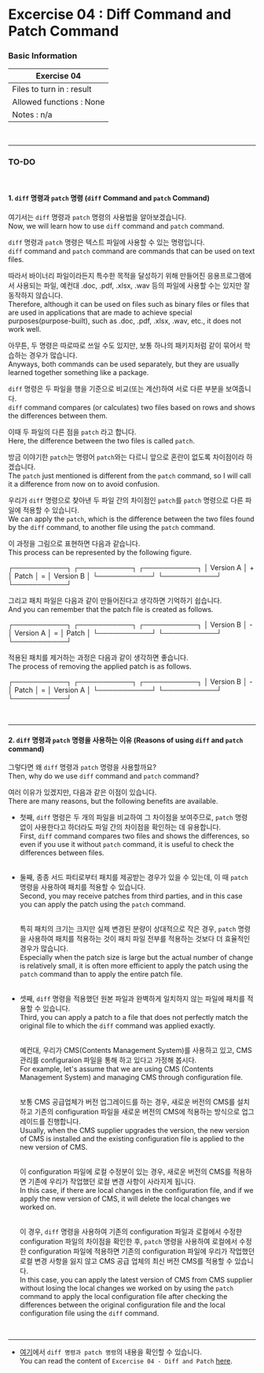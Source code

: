 # Excercise 04 : Diff Command and Patch Command

### Basic Information

| Exercise 04                    |
|--------------------------------|
| Files to turn in : result					 |
| Allowed functions : None				   |
| Notes : n/a							             |

<br>

---
### TO-DO

<br>

#### 1. `diff` 명령과 `patch` 명령 (`diff` Command and `patch` Command)

여기서는 `diff` 명령과 `patch` 명령의 사용법을 알아보겠습니다.<br>
Now, we will learn how to use `diff` command and `patch` command.

`diff` 명령과 `patch` 명령은 텍스트 파일에 사용할 수 있는 명령입니다.<br>
`diff` command and `patch` command are commands that can be used on text files.<br>

따라서 바이너리 파일이라든지 특수한 목적을 달성하기 위해 만들어진 응용프로그램에서 사용되는 파일, 예컨대 .doc, .pdf, .xlsx, .wav 등의 파일에 사용할 수는 있지만 잘 동작하지 않습니다.<br>
Therefore, although it can be used on files such as binary files or files that are used in applications that are made to achieve special purposes(purpose-built), such as .doc, .pdf, .xlsx, .wav, etc., it does not work well.

아무튼, 두 명령은 따로따로 쓰일 수도 있지만, 보통 하나의 패키지처럼 같이 묶어서 학습하는 경우가 많습니다.<br>
Anyways, both commands can be used separately, but they are usually learned together something like a package.<br>

`diff` 명령은 두 파일을 행을 기준으로 비교(또는 계산)하여 서로 다른 부분을 보여줍니다.<br>
`diff` command compares (or calculates) two files based on rows and shows the differences between them.<br>

이때 두 파일의 다른 점을 `patch` 라고 합니다.<br>
Here, the difference between the two files is called `patch`.<br>

방금 이야기한 `patch`는 명령어 `patch`와는 다르니 앞으로 혼란이 없도록 차이점이라 하겠습니다.<br>
The `patch` just mentioned is different from the `patch` command, so I will call it a difference from now on to avoid confusion.<br>

우리가 `diff` 명령으로 찾아낸 두 파일 간의 차이점인 `patch`를 `patch` 명령으로 다른 파일에 적용할 수 있습니다.<br>
We can apply the `patch`, which is the difference between the two files found by the `diff` command, to another file using the `patch` command.<br>

이 과정을 그림으로 표현하면 다음과 같습니다.<br>
This process can be represented by the following figure.<br>

┌───────────┐   ┌───────────┐   ┌───────────┐
│ Version A │ + │   Patch   │ = │ Version B │
└───────────┘   └───────────┘   └───────────┘

그리고 패치 파일은 다음과 같이 만들어진다고 생각하면 기억하기 쉽습니다.<br>
And you can remember that the patch file is created as follows.<br>

┌───────────┐   ┌───────────┐   ┌───────────┐
│ Version B │ - │ Version A │ = │   Patch   │
└───────────┘   └───────────┘   └───────────┘

적용된 패치를 제거하는 과정은 다음과 같이 생각하면 좋습니다.<br>
The process of removing the applied patch is as follows.<br>

┌───────────┐   ┌───────────┐   ┌───────────┐
│ Version B │ - │   Patch   │ = │ Version A │
└───────────┘   └───────────┘   └───────────┘

<br>

---

#### 2. `diff` 명령과 `patch` 명령을 사용하는 이유 (Reasons of using `diff` and `patch` command)

그렇다면 왜 `diff` 명령과 `patch` 명령을 사용할까요?<br>
Then, why do we use `diff` command and `patch` command?

여러 이유가 있겠지만, 다음과 같은 이점이 있습니다.<br>
There are many reasons, but the following benefits are available.

* 첫째, `diff` 명령은 두 개의 파일을 비교하여 그 차이점을 보여주므로, `patch` 명령 없이 사용한다고 하더라도 파일 간의 차이점을 확인하는 데 유용합니다.<br>
  First, `diff` command compares two files and shows the differences, so even if you use it without `patch` command, it is useful to check the differences between files.<br><br>

* 둘째, 종종 서드 파티로부터 패치를 제공받는 경우가 있을 수 있는데, 이 때 `patch` 명령을 사용하여 패치를 적용할 수 있습니다.<br>
  Second, you may receive patches from third parties, and in this case you can apply the patch using the `patch` command.<br><br>

  특히 패치의 크기는 크지만 실제 변경된 분량이 상대적으로 작은 경우, `patch` 명령을 사용하여 패치를 적용하는 것이 패치 파일 전부를 적용하는 것보다 더 효율적인 경우가 많습니다.<br>
  Especially when the patch size is large but the actual number of change is relatively small, it is often more efficient to apply the patch using the `patch` command than to apply the entire patch file.<br><br>

* 셋째, `diff` 명령을 적용했던 원본 파일과 완벽하게 일치하지 않는 파일에 패치를 적용할 수 있습니다.<br>
  Third, you can apply a patch to a file that does not perfectly match the original file to which the `diff` command was applied exactly.<br><br>

  예컨대, 우리가 CMS(Contents Management System)를 사용하고 있고, CMS 관리를 configuraion 파일을 통해 하고 있다고 가정해 봅시다.<br>
  For example, let's assume that we are using CMS (Contents Management System) and managing CMS through configuration file.<br><br>

  보통 CMS 공급업체가 버전 업그레이드를 하는 경우, 새로운 버전의 CMS를 설치하고 기존의 configuration 파일을 새로운 버전의 CMS에 적용하는 방식으로 업그레이드를 진행합니다.<br>
  Usually, when the CMS supplier upgrades the version, the new version of CMS is installed and the existing configuration file is applied to the new version of CMS.<br><br>

  이 configuration 파일에 로컬 수정분이 있는 경우, 새로운 버전의 CMS를 적용하면 기존에 우리가 작업했던 로컬 변경 사항이 사라지게 됩니다.<br>
  In this case, if there are local changes in the configuration file, and if we apply the new version of CMS, it will delete the local changes we worked on.<br><br>

  이 경우, `diff` 명령을 사용하여 기존의 configuration 파일과 로컬에서 수정한 configuration 파일의 차이점을 확인한 후, `patch` 명령을 사용하여 로컬에서 수정한 configuration 파일에 적용하면 기존의 configuration 파일에 우리가 작업했던 로컬 변경 사항을 잃지 않고 CMS 공급 업체의 최신 버전 CMS를 적용할 수 있습니다.<br>
  In this case, you can apply the latest version of CMS from CMS supplier without losing the local changes we worked on by using the `patch` command to apply the local configuration file after checking the differences between the original configuration file and the local configuration file using the `diff` command.

<br>

---
* [여기](https://github.com/garlicvread/Shell_Scripting/tree/main/ShellScripts/04.DiffAndPatch/Files)에서 `diff 명령과 patch 명령`의 내용을 확인할 수 있습니다.<br>
  You can read the content of `Excercise 04 - Diff and Patch` [here](https://github.com/garlicvread/Shell_Scripting/tree/main/ShellScripts/04.DiffAndPatch/Files).